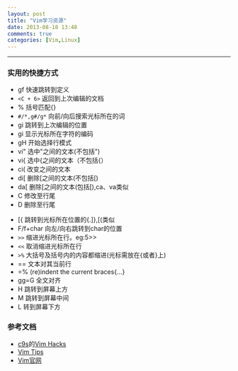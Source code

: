 ```yaml
---
layout: post
title: "Vim学习资源"
date: 2013-08-18 13:48
comments: true
categories: [Vim,Linux]
---
```

---

### 实用的快捷方式

- gf  快速跳转到定义
- `<C + 6>`  返回到上次编辑的文档
- %  括号匹配{}[]()
- `#/*,g#/g*`  向前/向后搜索光标所在的词
- gi  跳转到上次编辑的位置
- gi  显示光标所在字符的编码
- gH  开始选择行模式
- vi"  选中"之间的文本(不包括")
- vi{  选中{之间的文本（不包括{）
- ci(  改变之间的文本
- di[  删除[之间的文本(不包括[)
- da[  删除[之间的文本(包括[),ca、va类似
- C  修改至行尾
- D  删除至行尾

<!-- more -->

- [{  跳转到光标所在位置的{.]},[(类似
- F/f+char  向左/向右跳转到char的位置
- `>>`  缩进光标所在行。eg:5>>
- `<<`  取消缩进光标所在行
- `>%`  大括号及括号内的内容都缩进(光标需放在{或者}上)
- ==  文本对其当前行
- =%  (re)indent the current braces{...}
- gg=G  全文对齐
- H  跳转到屏幕上方
- M  跳转到屏幕中间
- L  转到屏幕下方


### 参考文档

- [c9s](http://c9s.blogspot.com)的[Vim Hacks](http://c9s.blogspot.com/2009/08/vim-hacks-coscup.html)
- [Vim Tips](http://vim.wikia.com/wiki/Best_Vim_Tips)
- [Vim官网](http://www.vim.org/)

